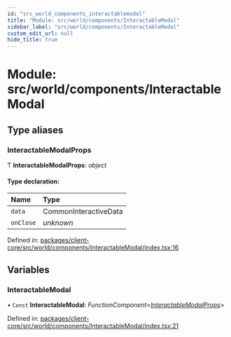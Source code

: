 ```yaml
---
id: "src_world_components_interactablemodal"
title: "Module: src/world/components/InteractableModal"
sidebar_label: "src/world/components/InteractableModal"
custom_edit_url: null
hide_title: true
---
```


# Module: src/world/components/InteractableModal

## Type aliases

### InteractableModalProps

Ƭ **InteractableModalProps**: *object*

#### Type declaration:

Name | Type |
:------ | :------ |
`data` | CommonInteractiveData |
`onClose` | *unknown* |

Defined in: [packages/client-core/src/world/components/InteractableModal/index.tsx:16](https://github.com/xr3ngine/xr3ngine/blob/65dfcf39a/packages/client-core/src/world/components/InteractableModal/index.tsx#L16)

## Variables

### InteractableModal

• `Const` **InteractableModal**: *FunctionComponent*<[*InteractableModalProps*](src_world_components_interactablemodal.md#interactablemodalprops)\>

Defined in: [packages/client-core/src/world/components/InteractableModal/index.tsx:21](https://github.com/xr3ngine/xr3ngine/blob/65dfcf39a/packages/client-core/src/world/components/InteractableModal/index.tsx#L21)
